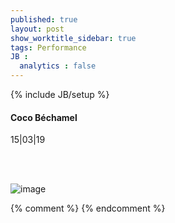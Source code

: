 ```yaml
---
published: true
layout: post
show_worktitle_sidebar: true
tags: Performance
JB :
  analytics : false
---
```


{% include JB/setup %}




<p>
<h4>Coco Béchamel</h4>
15|03|19

<br /><br />
</p><p>
<img src="{{ site.url }}/images/coco_bechamel.jpg" alt="image">
</p>



{% comment %}
{% endcomment %}